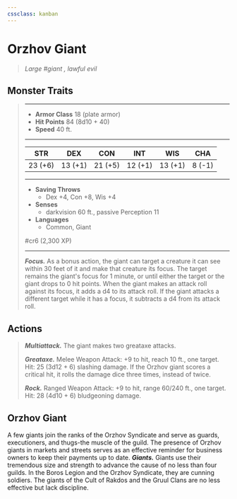 ```yaml
---
cssclass: kanban
---
```


# Orzhov Giant
>*Large #giant , lawful evil*
## Monster Traits
>___
>- **Armor Class** 18 (plate armor)
>- **Hit Points** 84 (8d10 + 40)
>- **Speed** 40 ft.
>___
>|STR|DEX|CON|INT|WIS|CHA|
>|:---:|:---:|:---:|:---:|:---:|:---:|
>|23 (+6)|13 (+1)|21 (+5)|12 (+1)|13 (+1)|8 (-1)|
>___
>- **Saving Throws**
>	 - Dex +4, Con +8, Wis +4
>- **Senses**
>	 - darkvision 60 ft., passive Perception 11
>- **Languages**
>	 - Common, Giant
>
> #cr6 (2,300 XP)
>___
>***Focus.*** As a bonus action, the giant can target a creature it can see within 30 feet of it and make that creature its focus. The target remains the giant's focus for 1 minute, or until either the target or the giant drops to 0 hit points. When the giant makes an attack roll against its focus, it adds a d4 to its attack roll. If the giant attacks a different target while it has a focus, it subtracts a d4 from its attack roll.  
>
## Actions
>***Multiattack.*** The giant makes two greataxe attacks.  
>
>***Greataxe.*** Melee Weapon Attack: +9 to hit, reach 10 ft., one target. Hit: 25 (3d12 + 6) slashing damage. If the Orzhov giant scores a critical hit, it rolls the damage dice three times, instead of twice.  
>
>***Rock.*** Ranged Weapon Attack: +9 to hit, range 60/240 ft., one target. Hit: 28 (4d10 + 6) bludgeoning damage.
## Orzhov Giant
A few giants join the ranks of the Orzhov Syndicate and serve as guards, executioners, and thugs-the muscle of the guild. The presence of Orzhov giants in markets and streets serves as an effective reminder for business owners to keep their payments up to date.
***Giants.*** Giants use their tremendous size and strength to advance the cause of no less than four guilds. In the Boros Legion and the Orzhov Syndicate, they are cunning soldiers. The giants of the Cult of Rakdos and the Gruul Clans are no less effective but lack discipline.